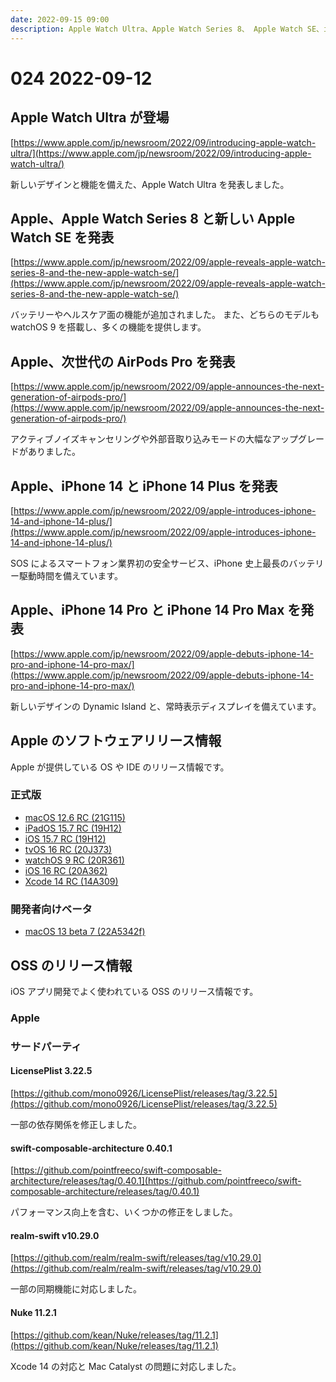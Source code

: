 ```yaml
---
date: 2022-09-15 09:00
description: Apple Watch Ultra、Apple Watch Series 8、 Apple Watch SE、iPhone 14 Pro、 iPhone 14 Pro Max の発表がありました。ほか
---
```

# 024 2022-09-12

## Apple Watch Ultra が登場

[https://www.apple.com/jp/newsroom/2022/09/introducing-apple-watch-ultra/](https://www.apple.com/jp/newsroom/2022/09/introducing-apple-watch-ultra/)

新しいデザインと機能を備えた、Apple Watch Ultra を発表しました。

## Apple、Apple Watch Series 8 と新しい Apple Watch SE を発表

[https://www.apple.com/jp/newsroom/2022/09/apple-reveals-apple-watch-series-8-and-the-new-apple-watch-se/](https://www.apple.com/jp/newsroom/2022/09/apple-reveals-apple-watch-series-8-and-the-new-apple-watch-se/)

バッテリーやヘルスケア面の機能が追加されました。
また、どちらのモデルも watchOS 9 を搭載し、多くの機能を提供します。

## Apple、次世代の AirPods Pro を発表

[https://www.apple.com/jp/newsroom/2022/09/apple-announces-the-next-generation-of-airpods-pro/](https://www.apple.com/jp/newsroom/2022/09/apple-announces-the-next-generation-of-airpods-pro/)

アクティブノイズキャンセリングや外部音取り込みモードの大幅なアップグレードがありました。

## Apple、iPhone 14 と iPhone 14 Plus を発表

[https://www.apple.com/jp/newsroom/2022/09/apple-introduces-iphone-14-and-iphone-14-plus/](https://www.apple.com/jp/newsroom/2022/09/apple-introduces-iphone-14-and-iphone-14-plus/)

SOS によるスマートフォン業界初の安全サービス、iPhone 史上最長のバッテリー駆動時間を備えています。

## Apple、iPhone 14 Pro と iPhone 14 Pro Max を発表

[https://www.apple.com/jp/newsroom/2022/09/apple-debuts-iphone-14-pro-and-iphone-14-pro-max/](https://www.apple.com/jp/newsroom/2022/09/apple-debuts-iphone-14-pro-and-iphone-14-pro-max/)

新しいデザインの Dynamic Island と、常時表示ディスプレイを備えています。

## Apple のソフトウェアリリース情報

Apple が提供している OS や IDE のリリース情報です。

### 正式版

- [macOS 12.6 RC (21G115)](https://developer.apple.com/news/releases/?id=09072022a)
- [iPadOS 15.7 RC (19H12)](https://developer.apple.com/news/releases/?id=09072022b)
- [iOS 15.7 RC (19H12)](https://developer.apple.com/news/releases/?id=09072022c)
- [tvOS 16 RC (20J373)](https://developer.apple.com/news/releases/?id=09072022d)
- [watchOS 9 RC (20R361)](https://developer.apple.com/news/releases/?id=09072022e)
- [iOS 16 RC (20A362)](https://developer.apple.com/news/releases/?id=09072022f)
- [Xcode 14 RC (14A309)](https://developer.apple.com/news/releases/?id=09072022g)

### 開発者向けベータ

- [macOS 13 beta 7 (22A5342f)](https://developer.apple.com/news/releases/?id=09092022a)

## OSS のリリース情報

iOS アプリ開発でよく使われている OSS のリリース情報です。

### Apple

### サードパーティ

#### LicensePlist 3.22.5

[https://github.com/mono0926/LicensePlist/releases/tag/3.22.5](https://github.com/mono0926/LicensePlist/releases/tag/3.22.5)

一部の依存関係を修正しました。

#### swift-composable-architecture 0.40.1

[https://github.com/pointfreeco/swift-composable-architecture/releases/tag/0.40.1](https://github.com/pointfreeco/swift-composable-architecture/releases/tag/0.40.1)

パフォーマンス向上を含む、いくつかの修正をしました。

#### realm-swift v10.29.0

[https://github.com/realm/realm-swift/releases/tag/v10.29.0](https://github.com/realm/realm-swift/releases/tag/v10.29.0)

一部の同期機能に対応しました。

#### Nuke 11.2.1

[https://github.com/kean/Nuke/releases/tag/11.2.1](https://github.com/kean/Nuke/releases/tag/11.2.1)

Xcode 14 の対応と Mac Catalyst の問題に対応しました。
